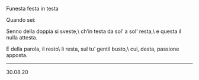 Funesta festa in testa

Quando sei:

Senno della doppia si sveste,\\
ch’in testa da sol’ a sol’ resta,\\
e questa il nulla attesta.

E della parola, il resto\\
lì resta, sul tu’ gentil busto,\\
cui, desta, passione apposta.

---
30.08.20